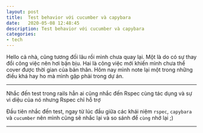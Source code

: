 ```yaml
---
layout: post
title:  Test behavior với cucumber và capybara
date:   2020-05-08 12:48:45
description: Test behavior với cucumber và capybara
categories:
- tech
---
```


Hello cả nhà, cũng tương đối lâu rồi mình chưa quay lại. Một là do có sự thay đổi công việc nên hơi bận bịu. Hai là công việc mới khiến mình chưa thể cover được thời gian của bản thân. Hôm nay mình note lại một trong những điều khá hay ho mà mình gặp phải trong dự án.

---

Nhắc đến test trong rails hẳn ai cũng nhắc đến Rspec cùng tác dụng và sự vi diệu của nó nhưng Rspec chỉ hỗ trợ

Đầu tiên nhắc đến test, ngay từ lúc đầu giữa các khái niệm `rspec`, `capybara` và `cucumber` nên mình cũng sẽ nhắc lại và so sánh để `cùng` nhớ lại ;)

---



